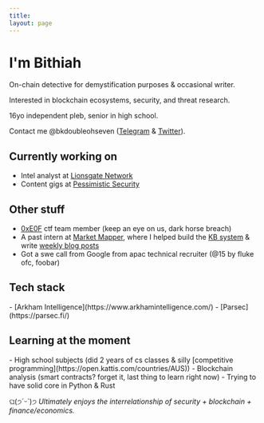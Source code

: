 ```yaml
---
title:
layout: page
---
```


<h1>I'm Bithiah</h1>

On-chain detective for demystification purposes & occasional writer. 

Interested in blockchain ecosystems, security, and threat research.

16yo independent pleb, senior in high school. 

Contact me @bkdoubleohseven ([Telegram](https://t.me/bkdoubleohseven) & [Twitter](https://twitter.com/bkdoubleohseven)).

<h2>Currently working on</h2>

- Intel analyst at [Lionsgate Network](https://www.linkedin.com/company/lionsgate-network/)
- Content gigs at [Pessimistic Security](https://pessimistic.io/)

<h2>Other stuff</h2>

- [0xE0F](https://ctftime.org/team/271774) ctf team member (keep an eye on us, dark horse breach)
- A past intern at [Market Mapper](https://marketmapper.io/), where I helped build the [KB system](https://marketmapper.io/documentation) & write [weekly blog posts](https://marketmapper.io/blog)
- Got a swe call from Google from apac technical recruiter (@15 by fluke ofc, foobar)

<h2>Tech stack</h2>
- [Arkham Intelligence](https://www.arkhamintelligence.com/)
- [Parsec](https://parsec.fi/)

<h2>Learning at the moment</h2>
- High school subjects (did 2 years of cs classes & silly [competitive programming](https://open.kattis.com/countries/AUS))
- Blockchain analysis (smart contracts? forget it, last thing to learn right now)
- Trying to have solid core in Python & Rust

ଘ(੭ˊᵕˋ)੭ _Ultimately enjoys the interrelationship of security + blockchain + finance/economics._ 
